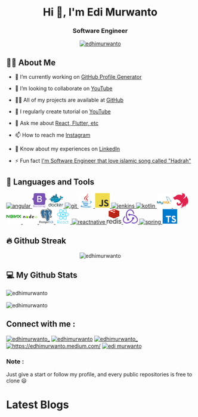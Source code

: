 <h1 align="center">Hi 👋, I'm Edi Murwanto</h1>
<h3 align="center">Software Engineer</h3>

<p align="center"> <a href="https://github.com/ryo-ma/github-profile-trophy"><img src="https://github-profile-trophy.vercel.app/?username=edhimurwanto&row=1&column=6&margin-w=15" alt="edhimurwanto" /></a> </p>

##  🥷🏻 About Me

- 🔭  I’m currently working on  [GitHub Profile Generator](https://edhimurwanto.github.io/github-profile-generator/)

- 👯  I’m looking to collaborate on  [YouTube](https://www.youtube.com/channel/UCHAXo7AdP6rAJkm8A8NDDeA)

- 👨‍💻  All of my projects are available at  [GitHub](https://github.com/edhimurwanto/)

- 📝  I regularly create tutorial on [YouTube](https://www.youtube.com/channel/UCHAXo7AdP6rAJkm8A8NDDeA)

- 💬  Ask me about [React, Flutter, etc](https://www.instagram.com/edhimurwanto_)

- 📫  How to reach me [Instagram](https://www.instagram.com/edhimurwanto_)

- 📄  Know about my experiences on [LinkedIn](https://www.linkedin.com/in/edhimurwanto/)

- ⚡ Fun fact [I'm Software Engineer that love islamic song called "Hadrah" ]()

## 🚀 Languages and Tools

<p align="left"> <a href="https://angular.io" target="_blank" rel="noreferrer"> <img src="https://angular.io/assets/images/logos/angular/angular.svg" alt="angular" width="40" height="40"/> </a> <a href="https://getbootstrap.com" target="_blank" rel="noreferrer"> <img src="https://raw.githubusercontent.com/devicons/devicon/master/icons/bootstrap/bootstrap-plain-wordmark.svg" alt="bootstrap" width="40" height="40"/> </a> <a href="https://www.docker.com/" target="_blank" rel="noreferrer"> <img src="https://raw.githubusercontent.com/devicons/devicon/master/icons/docker/docker-original-wordmark.svg" alt="docker" width="40" height="40"/> </a> <a href="https://git-scm.com/" target="_blank" rel="noreferrer"> <img src="https://www.vectorlogo.zone/logos/git-scm/git-scm-icon.svg" alt="git" width="40" height="40"/> </a> <a href="https://www.java.com" target="_blank" rel="noreferrer"> <img src="https://raw.githubusercontent.com/devicons/devicon/master/icons/java/java-original.svg" alt="java" width="40" height="40"/> </a> <a href="https://developer.mozilla.org/en-US/docs/Web/JavaScript" target="_blank" rel="noreferrer"> <img src="https://raw.githubusercontent.com/devicons/devicon/master/icons/javascript/javascript-original.svg" alt="javascript" width="40" height="40"/> </a> <a href="https://www.jenkins.io" target="_blank" rel="noreferrer"> <img src="https://www.vectorlogo.zone/logos/jenkins/jenkins-icon.svg" alt="jenkins" width="40" height="40"/> </a> <a href="https://kotlinlang.org" target="_blank" rel="noreferrer"> <img src="https://www.vectorlogo.zone/logos/kotlinlang/kotlinlang-icon.svg" alt="kotlin" width="40" height="40"/> </a> <a href="https://www.mysql.com/" target="_blank" rel="noreferrer"> <img src="https://raw.githubusercontent.com/devicons/devicon/master/icons/mysql/mysql-original-wordmark.svg" alt="mysql" width="40" height="40"/> </a> <a href="https://nestjs.com/" target="_blank" rel="noreferrer"> <img src="https://raw.githubusercontent.com/devicons/devicon/master/icons/nestjs/nestjs-plain.svg" alt="nestjs" width="40" height="40"/> </a> <a href="https://www.nginx.com" target="_blank" rel="noreferrer"> <img src="https://raw.githubusercontent.com/devicons/devicon/master/icons/nginx/nginx-original.svg" alt="nginx" width="40" height="40"/> </a> <a href="https://nodejs.org" target="_blank" rel="noreferrer"> <img src="https://raw.githubusercontent.com/devicons/devicon/master/icons/nodejs/nodejs-original-wordmark.svg" alt="nodejs" width="40" height="40"/> </a> <a href="https://www.postgresql.org" target="_blank" rel="noreferrer"> <img src="https://raw.githubusercontent.com/devicons/devicon/master/icons/postgresql/postgresql-original-wordmark.svg" alt="postgresql" width="40" height="40"/> </a> <a href="https://reactjs.org/" target="_blank" rel="noreferrer"> <img src="https://raw.githubusercontent.com/devicons/devicon/master/icons/react/react-original-wordmark.svg" alt="react" width="40" height="40"/> </a> <a href="https://reactnative.dev/" target="_blank" rel="noreferrer"> <img src="https://reactnative.dev/img/header_logo.svg" alt="reactnative" width="40" height="40"/> </a> <a href="https://redis.io" target="_blank" rel="noreferrer"> <img src="https://raw.githubusercontent.com/devicons/devicon/master/icons/redis/redis-original-wordmark.svg" alt="redis" width="40" height="40"/> </a> <a href="https://redux.js.org" target="_blank" rel="noreferrer"> <img src="https://raw.githubusercontent.com/devicons/devicon/master/icons/redux/redux-original.svg" alt="redux" width="40" height="40"/> </a> <a href="https://spring.io/" target="_blank" rel="noreferrer"> <img src="https://www.vectorlogo.zone/logos/springio/springio-icon.svg" alt="spring" width="40" height="40"/> </a> <a href="https://www.typescriptlang.org/" target="_blank" rel="noreferrer"> <img src="https://raw.githubusercontent.com/devicons/devicon/master/icons/typescript/typescript-original.svg" alt="typescript" width="40" height="40"/> </a> </p>

## 🔥 Github Streak

<p align="center" ><img align="center" src="https://github-readme-streak-stats.herokuapp.com/?user=edhimurwanto&&theme=react&hide_border=true&stroke=0000&background=060A0CD0" alt="edhimurwanto"  style="max-width: 100%;"/></p>

## 💻 My Github Stats

<p><img align="center" src="https://github-readme-stats.vercel.app/api/top-langs?username=edhimurwanto&show_icons=true&locale=en&layout=compact&theme=react&hide_border=true&bg_color=060A0CD0" alt="edhimurwanto" style="max-width: 100%;"/></p>

<p><img align="center" src="https://github-readme-stats.vercel.app/api?username=edhimurwanto&show_icons=true&locale=en&theme=react&hide_border=true&bg_color=060A0CD0" alt="edhimurwanto" style="max-width: 100%;"/></p>

## Connect with me :
<p align="left">
<a href="https://twitter.com/edhimurwanto_" target="blank"><img align="center" src="https://raw.githubusercontent.com/rahuldkjain/github-profile-readme-generator/master/src/images/icons/Social/twitter.svg" alt="edhimurwanto_" height="30" width="40" /></a>
<a href="https://linkedin.com/in/edhimurwanto" target="blank"><img align="center" src="https://raw.githubusercontent.com/rahuldkjain/github-profile-readme-generator/master/src/images/icons/Social/linked-in-alt.svg" alt="edhimurwanto" height="30" width="40" /></a>
<a href="https://instagram.com/edhimurwanto_" target="blank"><img align="center" src="https://raw.githubusercontent.com/rahuldkjain/github-profile-readme-generator/master/src/images/icons/Social/instagram.svg" alt="edhimurwanto_" height="30" width="40" /></a>
<a href="https://edhimurwanto.medium.com/" target="blank"><img align="center" src="https://raw.githubusercontent.com/rahuldkjain/github-profile-readme-generator/master/src/images/icons/Social/medium.svg" alt="https://edhimurwanto.medium.com/" height="30" width="40" /></a>
<a href="https://www.youtube.com/c/edi murwanto" target="blank"><img align="center" src="https://raw.githubusercontent.com/rahuldkjain/github-profile-readme-generator/master/src/images/icons/Social/youtube.svg" alt="edi murwanto" height="30" width="40" /></a>
</p>

### Note :
Just give a start or follow my profile, and every public repositories is free to clone 😃

# Latest Blogs
<!-- BLOG-POST-LIST:START -->
<!-- BLOG-POST-LIST:END -->

